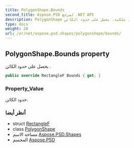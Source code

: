 ```yaml
---
title: PolygonShape.Bounds
second_title: Aspose.PSD لمرجع .NET API
description: PolygonShape ملكية. يحصل على حدود الكائن .
type: docs
weight: 20
url: /ar/net/aspose.psd.shapes/polygonshape/bounds/
---
```

## PolygonShape.Bounds property

يحصل على حدود الكائن .

```csharp
public override RectangleF Bounds { get; }
```

### Property_Value

حدود الكائن.

### أنظر أيضا

* struct [RectangleF](../../../aspose.psd/rectanglef/)
* class [PolygonShape](../)
* مساحة الاسم [Aspose.PSD.Shapes](../../polygonshape/)
* المجسم [Aspose.PSD](../../../)


